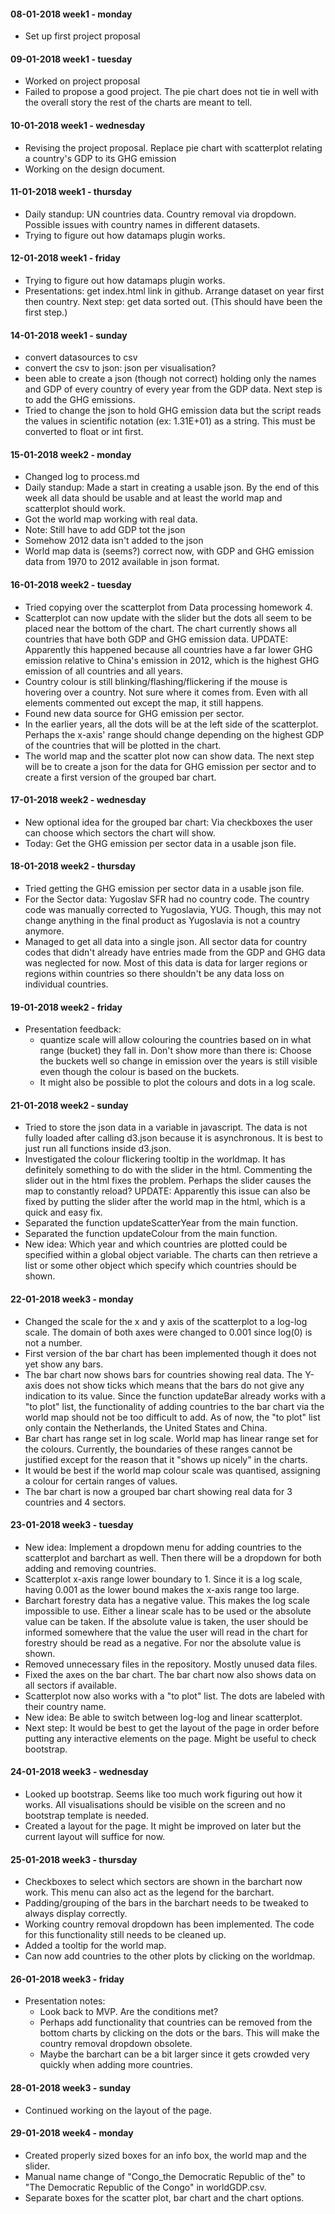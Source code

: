 #### 08-01-2018    week1 - monday
- Set up first project proposal

#### 09-01-2018    week1 - tuesday
- Worked on project proposal
- Failed to propose a good project.
The pie chart does not tie in well with the overall story the rest of the charts
are meant to tell.

#### 10-01-2018    week1 - wednesday
- Revising the project proposal.
Replace pie chart with scatterplot relating a country's GDP to its GHG emission
- Working on the design document.

#### 11-01-2018    week1 - thursday
- Daily standup:
UN countries data. Country removal via dropdown. Possible issues with country
names in different datasets.
- Trying to figure out how datamaps plugin works.

#### 12-01-2018    week1 - friday
- Trying to figure out how datamaps plugin works.
- Presentations:
get index.html link in github.
Arrange dataset on year first then country.
Next step: get data sorted out. (This should have been the first step.)

#### 14-01-2018    week1 - sunday
- convert datasources to csv
- convert the csv to json: json per visualisation?
- been able to create a json (though not correct) holding only the names and GDP
of every country of every year from the GDP data. Next step is to add the GHG
emissions.
- Tried to change the json to hold GHG emission data but the script reads the
values in scientific notation (ex: 1.31E+01) as a string. This must be converted
to float or int first.

#### 15-01-2018    week2 - monday
- Changed log to process.md
- Daily standup: Made a start in creating a usable json. By the end of this week
all data should be usable and at least the world map and scatterplot should
work.
- Got the world map working with real data.
- Note: Still have to add GDP tot the json
- Somehow 2012 data isn't added to the json
- World map data is (seems?) correct now, with GDP and GHG emission data from
1970 to 2012 available in json format.

#### 16-01-2018    week2 - tuesday
- Tried copying over the scatterplot from Data processing homework 4.
- Scatterplot can now update with the slider but the dots all seem to be placed
near the bottom of the chart. The chart currently shows all countries that have
both GDP and GHG emission data. UPDATE: Apparently this happened because all
countries have a far lower GHG emission relative to China's emission in 2012,
which is the highest GHG emission of all countries and all years.
- Country colour is still blinking/flashing/flickering if the mouse is hovering
over a country. Not sure where it comes from. Even with all elements commented
out except the map, it still happens.
- Found new data source for GHG emission per sector.
- In the earlier years, all the dots will be at the left side of the scatterplot.
Perhaps the x-axis' range should change depending on the highest GDP of the countries
that will be plotted in the chart.
- The world map and the scatter plot now can show data. The next
step will be to create a json for the data for GHG emission per sector and to create
a first version of the grouped bar chart.

#### 17-01-2018    week2 - wednesday
- New optional idea for the grouped bar chart: Via checkboxes the user can
choose which sectors the chart will show.
- Today: Get the GHG emission per sector data in a usable json file.

#### 18-01-2018    week2 - thursday
- Tried getting the GHG emission per sector data in a usable json file.
- For the Sector data: Yugoslav SFR had no country code. The country code was
manually corrected to Yugoslavia, YUG. Though, this may not change anything in
the final product as Yugoslavia is not a country anymore.
- Managed to get all data into a single json. All sector data for country codes
that didn't already have entries made from the GDP and GHG data was neglected
for now. Most of this data is data for larger regions or regions within
countries so there shouldn't be any data loss on individual countries.

#### 19-01-2018    week2 - friday
- Presentation feedback:
  - quantize scale will allow colouring the countries based on in what range
  (bucket) they fall in. Don't show more than there is: Choose the buckets well
  so change in emission over the years is still visible even though the colour
  is based on the buckets.
  - It might also be possible to plot the colours and dots in a log scale.

#### 21-01-2018   week2 - sunday
- Tried to store the json data in a variable in javascript. The data is not
fully loaded after calling d3.json because it is asynchronous. It is best to
just run all functions inside d3.json.
- Investigated the colour flickering tooltip in the worldmap. It has definitely
something to do with the slider in the html. Commenting the slider out in the
html fixes the problem. Perhaps the slider causes the map to constantly reload?
UPDATE: Apparently this issue can also be fixed by putting the slider after the
world map in the html, which is a quick and easy fix.
- Separated the function updateScatterYear from the main function.
- Separated the function updateColour from the main function.
- New idea: Which year and which countries are plotted could be specified within
a global object variable. The charts can then retrieve a list or some other
object which specify which countries should be shown.

#### 22-01-2018   week3 - monday
- Changed the scale for the x and y axis of the scatterplot to a log-log scale.
The domain of both axes were changed to 0.001 since log(0) is not a number.
- First version of the bar chart has been implemented though it does not yet
show any bars.
- The bar chart now shows bars for countries showing real data. The Y-axis does
not show ticks which means that the bars do not give any indication to its
value. Since the function updateBar already works with a "to plot" list, the
functionality of adding countries to the bar chart via the world map should not
be too difficult to add. As of now, the "to plot" list only contain the
Netherlands, the United States and China.
- Bar chart has range set in log scale. World map has linear range set for
the colours. Currently, the boundaries of these ranges cannot be justified
except for the reason that it "shows up nicely" in the charts.
- It would be best if the world map colour scale was quantised, assigning a
colour for certain ranges of values.
- The bar chart is now a grouped bar chart showing real data for 3 countries and
4 sectors.

#### 23-01-2018   week3 - tuesday
- New idea: Implement a dropdown menu for adding countries to the scatterplot
and barchart as well. Then there will be a dropdown for both adding and removing
countries.
- Scatterplot x-axis range lower boundary to 1. Since it is a log scale, having
0.001 as the lower bound makes the x-axis range too large.
- Barchart forestry data has a negative value. This makes the log scale
impossible to use. Either a linear scale has to be used or the absolute value
can be taken. If the absolute value is taken, the user should be informed
somewhere that the value the user will read in the chart for forestry should be
read as a negative. For nor the absolute value is shown.
- Removed unnecessary files in the repository. Mostly unused data files.
- Fixed the axes on the bar chart. The bar chart now also shows data on all
sectors if available.
- Scatterplot now also works with a "to plot" list. The dots are labeled with
their country name.
- New idea: Be able to switch between log-log and linear scatterplot.
- Next step: It would be best to get the layout of the page in order before
putting any interactive elements on the page. Might be useful to check
bootstrap.

#### 24-01-2018   week3 - wednesday
- Looked up bootstrap. Seems like too much work figuring out how it works.
All visualisations should be visible on the screen and no bootstrap template is
needed.
- Created a layout for the page. It might be improved on later but the current
layout will suffice for now.

#### 25-01-2018   week3 - thursday
- Checkboxes to select which sectors are shown in the barchart now work. This
menu can also act as the legend for the barchart.
- Padding/grouping of the bars in the barchart needs to be tweaked to always
display correctly.
- Working country removal dropdown has been implemented. The code for this
functionality still needs to be cleaned up.
- Added a tooltip for the world map.
- Can now add countries to the other plots by clicking on the worldmap.

#### 26-01-2018   week3 - friday
- Presentation notes:
  - Look back to MVP. Are the conditions met?
  - Perhaps add functionality that countries can be removed from the bottom
  charts by clicking on the dots or the bars. This will make the country removal
  dropdown obsolete.
  - Maybe the barchart can be a bit larger since it gets crowded very quickly
  when adding more countries.

#### 28-01-2018   week3 - sunday
- Continued working on the layout of the page.

#### 29-01-2018   week4 - monday
- Created properly sized boxes for an info box, the world map and the slider.
- Manual name change of "Congo_the Democratic Republic of the" to "The
Democratic Republic of the Congo" in worldGDP.csv.
- Separate boxes for the scatter plot, bar chart and the chart options.
